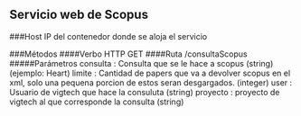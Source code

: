 ## Servicio web de Scopus

###Host
IP del contenedor donde se aloja el servicio

###Métodos
####Verbo HTTP
GET
####Ruta
/consultaScopus
#####Parámetros
consulta : Consulta que se le hace a scopus (string) (ejemplo: Heart)
limite : Cantidad de papers que va a devolver scopus en el xml, solo una pequena porcion de estos seran desgargados. (integer)
user : Usuario de vigtech que hace la consuluta (string)
proyecto : proyecto de vigtech al que corresponde la consulta (string)



